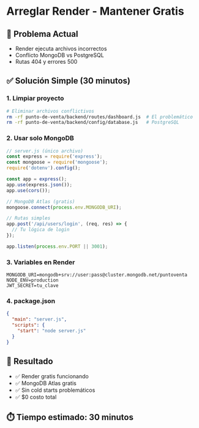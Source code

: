 # Arreglar Render - Mantener Gratis

## 🔧 Problema Actual
- Render ejecuta archivos incorrectos
- Conflicto MongoDB vs PostgreSQL
- Rutas 404 y errores 500

## ✅ Solución Simple (30 minutos)

### 1. Limpiar proyecto
```bash
# Eliminar archivos conflictivos
rm -rf punto-de-venta/backend/routes/dashboard.js  # El problemático
rm -rf punto-de-venta/backend/config/database.js   # PostgreSQL
```

### 2. Usar solo MongoDB
```javascript
// server.js (único archivo)
const express = require('express');
const mongoose = require('mongoose');
require('dotenv').config();

const app = express();
app.use(express.json());
app.use(cors());

// MongoDB Atlas (gratis)
mongoose.connect(process.env.MONGODB_URI);

// Rutas simples
app.post('/api/users/login', (req, res) => {
  // Tu lógica de login
});

app.listen(process.env.PORT || 3001);
```

### 3. Variables en Render
```env
MONGODB_URI=mongodb+srv://user:pass@cluster.mongodb.net/puntoventa
NODE_ENV=production
JWT_SECRET=tu_clave
```

### 4. package.json
```json
{
  "main": "server.js",
  "scripts": {
    "start": "node server.js"
  }
}
```

## 🎯 Resultado
- ✅ Render gratis funcionando
- ✅ MongoDB Atlas gratis
- ✅ Sin cold starts problemáticos
- ✅ $0 costo total

## ⏱️ Tiempo estimado: 30 minutos